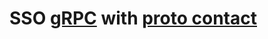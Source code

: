 <h1>SSO <a href="https://grpc.io" target="_blank">gRPC</a> with <a href="https://github.com/maximka200/buffpr" target="_blank">proto contact</a></h1>

